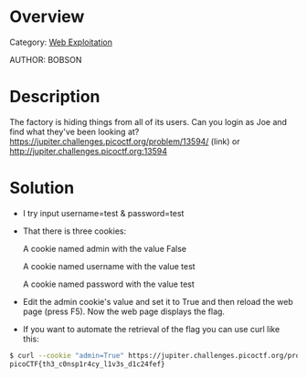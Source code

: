 # Overview 
Category: [Web Exploitation]()

AUTHOR: BOBSON

# Description
The factory is hiding things from all of its users. Can you login as Joe and find what they've been looking at? https://jupiter.challenges.picoctf.org/problem/13594/ (link) or http://jupiter.challenges.picoctf.org:13594

# Solution
- I try input username=test  & password=test
- That there is three cookies:

    A cookie named admin with the value False

    A cookie named username with the value test

    A cookie named password with the value test
    
- Edit the admin cookie's value and set it to True and then reload the web page (press F5). Now the web page displays the flag.
- If you want to automate the retrieval of the flag you can use curl like this:
```bash
$ curl --cookie "admin=True" https://jupiter.challenges.picoctf.org/problem/13594/flag | grep -oE 'picoCTF{.*}'
picoCTF{th3_c0nsp1r4cy_l1v3s_d1c24fef}
```